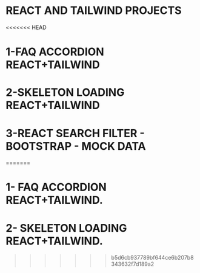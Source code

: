 # REACT AND TAILWIND PROJECTS

<<<<<<< HEAD
# 1-FAQ ACCORDION REACT+TAILWIND

# 2-SKELETON LOADING REACT+TAILWIND

# 3-REACT SEARCH FILTER - BOOTSTRAP - MOCK DATA
=======
# 1- FAQ ACCORDION REACT+TAILWIND.
# 2- SKELETON LOADING REACT+TAILWIND.
>>>>>>> b5d6cb937789bf644ce6b207b8343632f7d189a2
